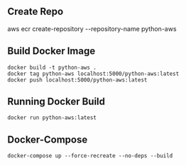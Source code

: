 ## Create Repo
aws ecr create-repository --repository-name python-aws

## Build Docker Image
```
docker build -t python-aws .
docker tag python-aws localhost:5000/python-aws:latest
docker push localhost:5000/python-aws:latest
```

## Running Docker Build
```
docker run python-aws:latest
```

## Docker-Compose
```
docker-compose up --force-recreate --no-deps --build
```
